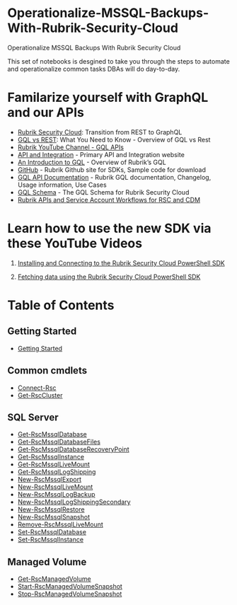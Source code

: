 # Operationalize-MSSQL-Backups-With-Rubrik-Security-Cloud
Operationalize MSSQL Backups With Rubrik Security Cloud

This set of notebooks is desgined to take you through the steps to automate and operationalize common tasks DBAs will do day-to-day. 

# Familarize yourself with GraphQL and our APIs
- [Rubrik Security Cloud](https://www.rubrik.com/blog/technology/23/1/rubrik-security-cloud-transition-from-rest-to-graphql-api): Transition from REST to GraphQL
- [GQL vs REST](https://www.rubrik.com/blog/technology/19/11/graphql-vs-rest-apis#:~:text=The%20Core%20Difference%20Between%20REST,a%20single%20endpoint%20using%20HTTP.): What You Need to Know - Overview of GQL vs Rest
- [Rubrik YouTube Channel - GQL APIs](https://www.youtube.com/watch?v=hxzA5-FrMzY&list=PLHHKVC-uQ3XjL_LnGEBtgdbaqzReUuIqt)
- [API and Integration](https://www.rubrik.com/resources/api-integration) - Primary API and Integration website
- [An Introduction to GQL](https://www.rubrik.com/content/dam/rubrik/en/resources/white-paper/an-introduction-to-graphql-and-rubrik.pdf) - Overview of Rubrik’s GQL
- [GitHub](https://github.com/rubrikinc) - Rubrik Github site for SDKs, Sample code for download
- [GQL API Documentation](https://rubrikinc.github.io/rubrik-api-documentation/) - Rubrik GQL documentation, Changelog, Usage information, Use Cases
- [GQL Schema](https://rubrikinc.github.io/rubrik-api-documentation/reference/) - The GQL Schema for Rubrik Security Cloud
- [Rubrik APIs and Service Account Workflows for RSC and CDM](https://support.rubrik.com/servlet/servlet.FileDownload?file=00P8Y00001idNWKUA2)


# Learn how to use the new SDK via these YouTube Videos
1. [Installing and Connecting to the Rubrik Security Cloud PowerShell SDK](https://youtu.be/NXmNDgaviSY?si=xr2ziKBzlxgyfS1W)

1. [Fetching data using the Rubrik Security Cloud PowerShell SDK](https://youtu.be/EDnpQpll4N8?si=kcSNt73xXB686gNs)

# Table of Contents
## Getting Started
- [Getting Started](./content/GettingStarted.ipynb)
## Common cmdlets
- [Connect-Rsc](./content/Connect-Rsc.ipynb)
- [Get-RscCluster](./content/Get-RscCluster.ipynb)
## SQL Server
- [Get-RscMssqlDatabase](./content/Get-RscMssqlDatabase.ipynb)
- [Get-RscMssqlDatabaseFiles](./content/Get-RscMssqlDatabaseFiles.ipynb)
- [Get-RscMssqlDatabaseRecoveryPoint](./content/Get-RscMssqlDatabaseRecoveryPoint.ipynb)
- [Get-RscMssqlInstance](./content/Get-RscMssqlInstance.ipynb)
- [Get-RscMssqlLiveMount](./content/Get-RscMssqlLiveMount.ipynb)
- [Get-RscMssqlLogShipping](./content/Get-RscMssqlLogShipping.ipynb)
- [New-RscMssqlExport](./content/New-RscMssqlExport.ipynb)
- [New-RscMssqlLiveMount](./content/New-RscMssqlLiveMount.ipynb)
- [New-RscMssqlLogBackup](./content/New-RscMssqlLogBackup.ipynb)
- [New-RscMssqlLogShippingSecondary](./content/New-RscMssqlLogShippingSecondary.ipynb)
- [New-RscMssqlRestore](./content/New-RscMssqlRestore.ipynb)
- [New-RscMssqlSnapshot](./content/New-RscMssqlSnapshot.ipynb)
- [Remove-RscMssqlLiveMount](./content/Remove-RscMssqlLiveMount.ipynb)
- [Set-RscMssqlDatabase](./content/Set-RscMssqlDatabase.ipynb)
- [Set-RscMssqlInstance](./content/Set-RscMssqlInstance.ipynb)
## Managed Volume
- [Get-RscManagedVolume](./content/Get-RscManagedVolume.ipynb)
- [Start-RscManagedVolumeSnapshot](./content/Start-RscManagedVolumeSnapshot.ipynb)
- [Stop-RscManagedVolumeSnapshot](./content/Stop-RscManagedVolumeSnapshot.ipynb)